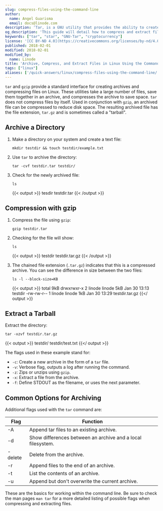 ```yaml
---
slug: compress-files-using-the-command-line
author:
  name: Angel Guarisma
  email: docs@linode.com
description: 'Tar, is a GNU utility that provides the ability to create tar archives, extract and compress files.'
og_description: 'This guide will detail how to compress and extract files using tar on the Unix filesystem'
keywords: ["tar", "star", "GNU-Tar", "cryptocurrency"]
license: '[CC BY-ND 4.0](https://creativecommons.org/licenses/by-nd/4.0)'
published: 2018-02-01
modified: 2018-02-01
modified_by:
  name: Linode
title: 'Archive, Compress, and Extract Files in Linux Using the Command Line'
tags: ["linux"]
aliases: ['/quick-answers/linux/compress-files-using-the-command-line/']
---
```


`tar` and `gzip` provide a standard interface for creating archives and compressing files on Linux. These utilities take a large number of files, save them together in an archive, and compresses the archive to save space. `tar` does not compress files by itself. Used in conjunction with `gzip`, an archived file can be compressed to reduce disk space. The resulting archived file has the file extension, `tar.gz` and is sometimes called a "tarball".

## Archive a Directory

1.  Make a directory on your system and create a text file:

        mkdir testdir && touch testdir/example.txt

2.  Use `tar` to archive the directory:

        tar -cvf testdir.tar testdir/

3.  Check for the newly archived file:

        ls

    {{< output >}}
tesdir  testdir.tar
{{< /output >}}

## Compression with gzip

1.  Compress the file using `gzip`:

        gzip testdir.tar

2.  Checking for the file will show:

        ls

    {{< output >}}
testdir  testdir.tar.gz
{{< /output >}}

3.  The chained file extension (`.tar.gz`) indicates that this is a compressed archive. You can see the difference in size between the two files:

        ls -l --block-size=KB

    {{< output >}}
total 9kB
drwxrwxr-x 2 linode linode 5kB Jan 30 13:13 testdir
-rw-rw-r-- 1 linode linode 1kB Jan 30 13:29 testdir.tar.gz
{{</ output >}}

## Extract a Tarball

Extract the directory:

    tar -xzvf testdir.tar.gz

{{< output >}}
testdir/
testdir/test.txt
{{</ output >}}

The flags used in these example stand for:

* `-c`: Create a new archive in the form of a `tar` file.
* `-v`: Verbose flag, outputs a log after running the command.
* `-z`: Zips or unzips using `gzip`.
* `-x`: Extract a file from the archive.
* `-f`: Define STDOUT as the filename, or uses the next parameter.

## Common Options for Archiving

Additional flags used with the `tar` command are:

|Flag   |Function                                                   |
|-------|-----------------------------------------------------------|
|-A     |Append tar files to an existing archive.                   |
|-d     |Show differences between an archive and a local filesystem.|
|-delete|Delete from the archive.                                   |
|-r     |Append files to the end of an archive.                     |
|-t     |List the contents of an archive.                           |
|-u     |Append but don't overwrite the current archive.            |

These are the basics for working within the command line. Be sure to check the man pages `man tar` for a more detailed listing of possible flags when compressing and extracting files.

